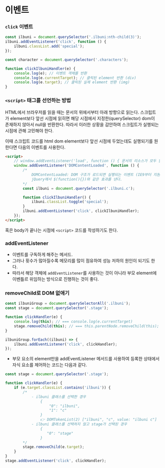 # 이벤트

### `click` 이벤트

```js
const ilbuni = document.querySelector('.ilbuni:nth-child(3)');
ilbuni.addEventListener('click', function () {
    ilbuni.classList.add('special');
});
```

```js
const character = document.querySelector('.characters');

function clickIlbuniHandler(e) {
    console.log(e); // 이벤트 객체를 반환
    console.log(e.currentTarget); // 클릭된 element 반환 (div)
    console.log(e.target); // 클릭된 실제 element 반환 (img)
}
```

### `<script>` 태그를 선언하는 방법

HTML에서 브라우저를 읽을 때는 문서의 위에서부터 아래 방향으로 읽는다.
스크립트가 element보다 앞선 시점에 읽히면 해당 시점에서 지정한(querySelector) dom이 존재하지 않아서 null을 반환한다.
따라서 이러한 상황을 감안하여 스크립트가 실행되는 시점에 관해 고민해야 한다.

이때 스크립트 코드를 html dom element보다 앞선 시점에 두었는데도 실행되기를 원한다면 다음의 이벤트를 사용한다.

```html
<script>
    // window.addEventListener('load', function () { 문서의 리소스가 모두 읽힐 때까지 기다림
    window.addEventListener('DOMContentLoaded', function () {
        /* 
            DOMContentLoaded: DOM 구조가 로드되면 실행되는 이벤트 (IE9부터 지원)
            jQuery에서 $(function(){})와 같은 효과를 낸다.
        */
        const ilbuni = document.querySelector('.ilbuni.c');

        function clickIlbuniHandler() {
            ilbuni.classList.toggle('special');
        }
        ilbuni.addEventListener('click', clickIlbuniHandler);
    });
</script>
```

혹은 body가 끝나는 시점에 `<script>` 코드를 작성하기도 한다.

### addEventListener

-   이벤트를 구독하게 해주는 메서드.
-   그러나 횟수가 많아질수록 메모리를 많이 점유하여 성능 저하의 원인이 되기도 한다.
-   따라서 해당 객체에 `addEventListener`를 사용하는 것이 아니라 부모 element에 이벤틀르 위임하는 방식으로 진행하는 것이 좋다.

### removeChild로 DOM 없애기

```js
const ilbuniGroup = document.querySelectorAll('.ilbuni');
const stage = document.querySelector('.stage');

function clickHandler(e) {
    console.log(this); // === console.log(e.currentTarget)
    stage.removeChild(this); // === this.parentNode.removeChild(this);
}

ilbuniGroup.forEach((ilbuni) => {
    ilbuni.addEventListener('click', clickHandler);
});
```

-   부모 요소의 element만을 addEventListener 메서드를 사용하여 등록한 상태에서 자식 요소를 제어하는 코드는 다음과 같다.

```js
const stage = document.querySelector('.stage');

function clickHandler(e) {
    if (e.target.classList.contains('ilbuni')) {
        /*
            - ilbuni 클래스를 선택한 경우
                {
                    "0": "ilbuni",
                    "1": "c"
                }
                👉 DOMTokenList(2) ["ilbuni", "c", value: "ilbuni c"]
            - ilbuni 클래스를 선택하지 않고 stage가 선택된 경우
                {
                   "0": "stage"
                }
        */
        stage.removeChild(e.target);
    }
}
stage.addEventListener('click', clickHandler);
```
